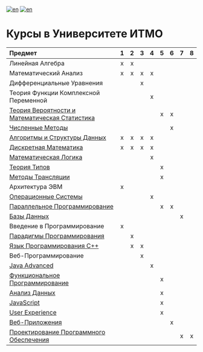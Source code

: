 [![en](https://img.shields.io/badge/lang-en-red.svg)](README.md) [![en](https://img.shields.io/badge/lang-ru-blue.svg)](README.ru.md)

# Курсы в Университете ИТМО

| Предмет                                                      |  1   |  2   |  3   |  4   |  5   |  6   |  7   |  8   |
| :----------------------------------------------------------- | :--: | :--: | :--: | :--: | :--: | :--: | :--: | :--: |
| Линейная Алгебра                                             |  x   |  x   |      |      |      |      |      |      |
| Математический Анализ                                        |  x   |  x   |  x   |  x   |      |      |      |      |
| Дифференциальные Уравнения                                   |      |      |  x   |      |      |      |      |      |
| Теория Функции Комплексной Переменной                        |      |      |      |  x   |      |      |      |      |
| [Теория Вероятности и Математическая Статистика](https://github.com/cannor147/itmo-pt) |      |      |      |      |  x   |  x   |      |      |
| [Численные Методы](https://github.com/cannor147/itmo-compute) |      |      |      |      |      |  x   |      |      |
| [Алгоритмы и Структуры Данных](https://github.com/cannor147/itmo-algo) |  x   |  x   |  x   |  x   |      |      |      |      |
| [Дискретная Математика](https://github.com/cannor147/itmo-dm) |  x   |  x   |  x   |  x   |      |      |      |      |
| [Математическая Логика](https://github.com/cannor147/itmo-mathlog) |      |      |      |  x   |      |      |      |      |
| [Теория Типов](https://github.com/cannor147/itmo-tt)         |      |      |      |      |  x   |      |      |      |
| [Методы Трансляции](https://github.com/cannor147/itmo-trans) |      |      |      |      |  x   |      |      |      |
| Архитектура ЭВМ                                              |  x   |      |      |      |      |      |      |      |
| [Операционные Системы](https://github.com/cannor147/itmo-os) |      |      |      |  x   |      |      |      |      |
| [Параллельное Программирование](https://github.com/cannor147/itmo-mpp) |      |      |      |      |  x   |  x   |      |      |
| [Базы Данных](https://github.com/cannor147/itmo-db)          |      |      |      |      |      |      |  x   |      |
| Введение в Программирование                                  |  x   |      |      |      |      |      |      |      |
| [Парадигмы Программирования](https://github.com/cannor147/itmo-prog) |      |  x   |      |      |      |      |      |      |
| [Язык Программирования C++](https://github.com/cannor147/itmo-cpp) |      |  x   |  x   |      |      |      |      |      |
| Веб-Программирование                                         |      |      |  x   |      |      |      |      |      |
| [Java Advanced](https://github.com/cannor147/itmo-java)      |      |      |      |  x   |      |      |      |      |
| [Функциональное Программирование](https://github.com/cannor147/itmo-fp) |      |      |      |      |  x   |      |      |      |
| [Анализ Данных](https://github.com/cannor147/itmo-da)        |      |      |      |      |  x   |      |      |      |
| [JavaScript](https://github.com/cannor147/itmo-js)           |      |      |      |      |  x   |      |      |      |
| [User Experience](https://github.com/cannor147/itmo-ux)      |      |      |      |      |  x   |      |      |      |
| [Веб-Приложения](https://github.com/cannor147/itmo-webapp)   |      |      |      |      |      |  x   |      |      |
| [Проектирование Программного Обеспечения](https://github.com/cannor147/itmo-sd) |      |      |      |      |      |      |  x   |  x   |

